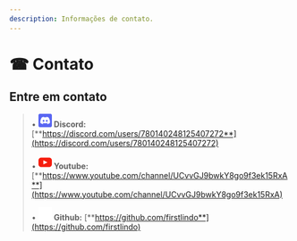 ```yaml
---
description: Informações de contato.
---
```


# ☎ Contato

## Entre em contato

> • ![](<../.gitbook/assets/discord (1).png>) **Discord:** [**https://discord.com/users/780140248125407272**](https://discord.com/users/780140248125407272)
>
> • ![](../.gitbook/assets/youtube.png) **Youtube:** [**https://www.youtube.com/channel/UCvvGJ9bwkY8go9f3ek15RxA**](https://www.youtube.com/channel/UCvvGJ9bwkY8go9f3ek15RxA)
>
> • ![](../.gitbook/assets/github.png) **Github:** [**https://github.com/firstlindo**](https://github.com/firstlindo)
